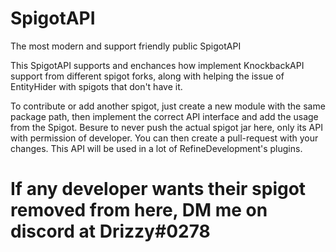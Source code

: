 # SpigotAPI
The most modern and support friendly public SpigotAPI

This SpigotAPI supports and enchances how implement KnockbackAPI support from different spigot forks, along with helping the issue of
EntityHider with spigots that don't have it.

To contribute or add another spigot, just create a new module with the same package path, then implement the correct API interface
and add the usage from the Spigot. Besure to never push the actual spigot jar here, only its API with permission of developer.
You can then create a pull-request with your changes. This API will be used in a lot of RefineDevelopment's plugins.

# If any developer wants their spigot removed from here, DM me on discord at Drizzy#0278
